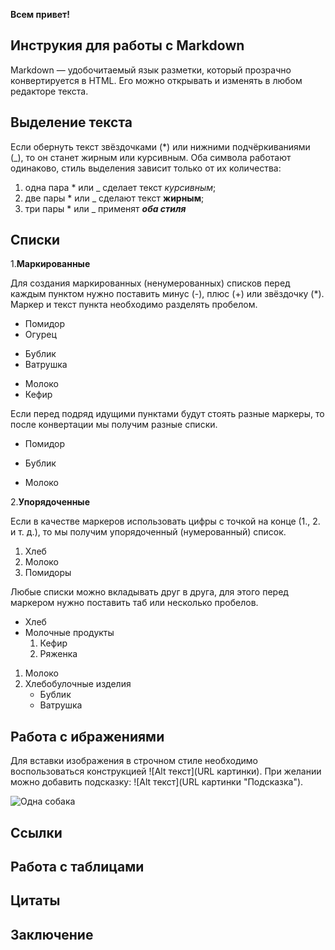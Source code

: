 **Всем привет!**

## Инструкия для работы с Markdown

Markdown — удобочитаемый язык разметки, который прозрачно конвертируется в HTML. Его можно открывать и изменять в любом редакторе текста.

## Выделение текста

Если обернуть текст звёздочками (*) или нижними подчёркиваниями (_), то он станет жирным или курсивным. Оба символа работают одинаково, стиль выделения зависит только от их количества:

1. одна пара * или _ сделает текст *курсивным*;
2. две пары * или _ сделают текст **жирным**;
3. три пары * или _ применят ***оба стиля***

## Списки

1.**Маркированные**

Для создания маркированных (ненумерованных) списков перед каждым пунктом нужно поставить минус (-), плюс (+) или звёздочку (*). Маркер и текст пункта необходимо разделять пробелом.

- Помидор
- Огурец

+ Бублик
+ Ватрушка

* Молоко
* Кефир

Если перед подряд идущими пунктами будут стоять разные маркеры, то после конвертации мы получим разные списки.

- Помидор
+ Бублик
* Молоко

2.**Упорядоченные** 

Если в качестве маркеров использовать цифры c точкой на конце (1., 2. и т. д.), то мы получим упорядоченный (нумерованный) список.

1. Хлеб
2. Молоко
3. Помидоры

Любые списки можно вкладывать друг в друга, для этого перед маркером нужно поставить таб или несколько пробелов.

+ Хлеб
+ Молочные продукты
  1. Кефир
  2. Ряженка

1. Молоко
2. Хлебобулочные изделия
    + Бублик
    + Ватрушка
    
## Работа с ибражениями 

Для вставки изображения в строчном стиле необходимо воспользоваться конструкцией !⁠[Alt текст]​(URL картинки). При желании можно добавить подсказку: !⁠[Alt текст]​(URL картинки "Подсказка").

![Одна собака][1]

[1]: dog.jpg "Собака смотрит прямо в глаза"


## Ссылки

## Работа с таблицами

## Цитаты 

## Заключение 